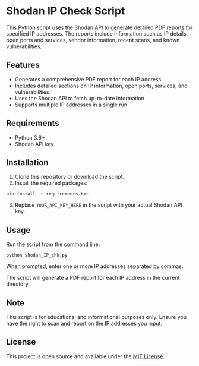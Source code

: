 # Shodan IP Check Script

This Python script uses the Shodan API to generate detailed PDF reports for specified IP addresses. The reports include information such as IP details, open ports and services, vendor information, recent scans, and known vulnerabilities.

## Features

- Generates a comprehensive PDF report for each IP address
- Includes detailed sections on IP information, open ports, services, and vulnerabilities
- Uses the Shodan API to fetch up-to-date information
- Supports multiple IP addresses in a single run

## Requirements

- Python 3.6+
- Shodan API key

## Installation

1. Clone this repository or download the script.
2. Install the required packages:

```
pip install -r requirements.txt
```

3. Replace `YOUR_API_KEY_HERE` in the script with your actual Shodan API key.

## Usage

Run the script from the command line:

```
python shodan_IP_chk.py
```

When prompted, enter one or more IP addresses separated by commas.

The script will generate a PDF report for each IP address in the current directory.

## Note

This script is for educational and informational purposes only. Ensure you have the right to scan and report on the IP addresses you input.

## License

This project is open source and available under the [MIT License](LICENSE).
